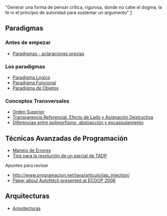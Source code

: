 "Generar una forma de pensar crítica, rigurosa, donde no cabe el dogma, la fe ni el principio de autoridad para sustentar un argumento" [1](http://www.clarin.com/diario/2008/02/25/opinion/o-01901.htm)

Paradigmas
----------

### Antes de empezar

-   [Paradigmas - aclaraciones previas](paradigmas---aclaraciones-previas.md)

### Los paradigmas

-   [Paradigma Lógico](paradigma-logico.md)
-   [Paradigma Funcional](paradigma-funcional.md)
-   [Paradigma de Objetos](paradigma-de-objetos.md)

### Conceptos Transversales

-   [Orden Superior](orden-superior.md)
-   [Transparencia Referencial, Efecto de Lado y Asignación Destructiva](transparencia-referencial--efecto-de-lado-y-asignacion-destructiva.md)
-   [Diferencias entre polimorfismo, abstracción y encapsulamiento](diferencias-entre-polimorfismo--abstraccion-y-encapsulamiento.md)

Técnicas Avanzadas de Programación
----------------------------------

-   [Manejo de Errores](manejo-de-errores.md)
-   [Tips para la resolución de un parcial de TADP](tips-para-la-resolucion-de-un-parcial-de-tadp.md)

Apuntes para revisar

-   <http://www.programacion.net/java/articulo/jap_injection/>
-   [Paper about Autofetch presented at ECOOP 2006](http://www.cs.utexas.edu/~aibrahim/publications/autofetch.pdf)

Arquitecturas
-------------

-   [Arquitecturas](arquitecturas.md)

